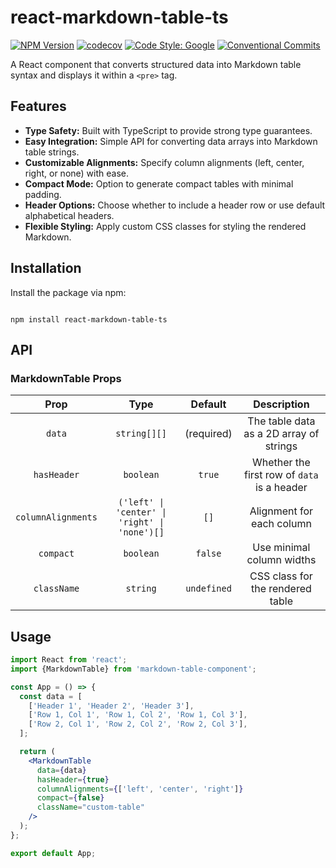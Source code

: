 # react-markdown-table-ts

[![NPM Version](https://img.shields.io/npm/v/react-markdown-table-ts.svg)](https://www.npmjs.com/package/react-markdown-table-ts)
[![codecov](https://codecov.io/gh/keithwalsh/react-markdown-table-ts/branch/main/graph/badge.svg)](https://codecov.io/gh/keithwalsh/react-markdown-table-ts)
[![Code Style: Google](https://img.shields.io/badge/code%20style-google-blueviolet.svg)](https://github.com/google/gts)
[![Conventional Commits](https://img.shields.io/badge/Conventional%20Commits-1.0.0-yellow.svg)](https://conventionalcommits.org)

A React component that converts structured data into Markdown table syntax and displays it within a `<pre>` tag.

## Features

- **Type Safety:** Built with TypeScript to provide strong type guarantees.
- **Easy Integration:** Simple API for converting data arrays into Markdown table strings.
- **Customizable Alignments:** Specify column alignments (left, center, right, or none) with ease.
- **Compact Mode:** Option to generate compact tables with minimal padding.
- **Header Options:** Choose whether to include a header row or use default alphabetical headers.
- **Flexible Styling:** Apply custom CSS classes for styling the rendered Markdown.

## Installation

Install the package via npm:

```

npm install react-markdown-table-ts

```

## API

### MarkdownTable Props

|        Prop        |                     Type                      |   Default   |                 Description                 |
| :----------------: | :-------------------------------------------: | :---------: | :-----------------------------------------: |
|       `data`       |                 `string[][]`                  | (required)  |   The table data as a 2D array of strings   |
|    `hasHeader`     |                   `boolean`                   |   `true`    | Whether the first row of `data` is a header |
| `columnAlignments` | `('left' \| 'center' \| 'right' \| 'none')[]` |    `[]`     |          Alignment for each column          |
|     `compact`      |                   `boolean`                   |   `false`   |          Use minimal column widths          |
|    `className`     |                   `string`                    | `undefined` |      CSS class for the rendered table       |

## Usage

```jsx
import React from 'react';
import {MarkdownTable} from 'markdown-table-component';

const App = () => {
  const data = [
    ['Header 1', 'Header 2', 'Header 3'],
    ['Row 1, Col 1', 'Row 1, Col 2', 'Row 1, Col 3'],
    ['Row 2, Col 1', 'Row 2, Col 2', 'Row 2, Col 3'],
  ];

  return (
    <MarkdownTable
      data={data}
      hasHeader={true}
      columnAlignments={['left', 'center', 'right']}
      compact={false}
      className="custom-table"
    />
  );
};

export default App;
```
